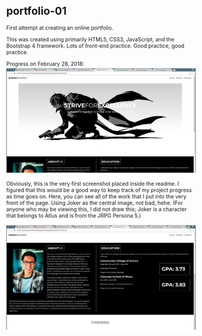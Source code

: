 # portfolio-01
First attempt at creating an online portfolio.

This was created using primarily HTML5, CSS3, JavaScript, and the Bootstrap 4 framework. Lots of front-end practice. Good practice, good practice.

Progress on February 28, 2018:
![alt text](https://github.com/jnavarro-c3d/portfolio-01/blob/master/project-screenshots/screenshot-2-28-18-1)

Obviously, this is the very first screenshot placed inside the readme. I figured that this would be a good way to keep track of my project progress as time goes on. Here, you can see all of the work that I put into the very front of the page. Using Joker as the central image, not bad, hehe. (For anyone who may be viewing this, I did not draw this; Joker is a character that belongs to Atlus and is from the JRPG Persona 5.)

![alt text](https://github.com/jnavarro-c3d/portfolio-01/blob/master/project-screenshots/screenshot-2-28-18-2.png)
